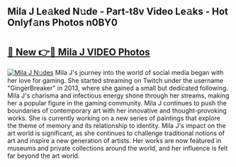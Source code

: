 ## Mila J Le𝚊ked N𝚞de - Part-t8v Video Le𝚊ks - Hot Onlyf𝚊ns Photos n0BY0

# <h2><a href="http://ac12879.deff.icu/?id=Mila+J">🔗 New 👉🔴 Mila J VIDEO Photos</a></h2>

[![Mila J N𝚞des](https://i.imgur.com/rIISA9y.gif)](http://ac12879.deff.icu/?id=Mila+J)
Mila J's journey into the world of social media began with her love for gaming. She started streaming on Twitch under the username "GingerBreaker" in 2013, where she gained a small but dedicated following. Mila J's charisma and infectious energy shone through her streams, making her a popular figure in the gaming community. Mila J continues to push the boundaries of contemporary art with her innovative and thought-provoking works. She is currently working on a new series of paintings that explore the theme of memory and its relationship to identity. Mila J's impact on the art world is significant, as she continues to challenge traditional notions of art and inspire a new generation of artists. Her works are now featured in museums and private collections around the world, and her influence is felt far beyond the art world.
